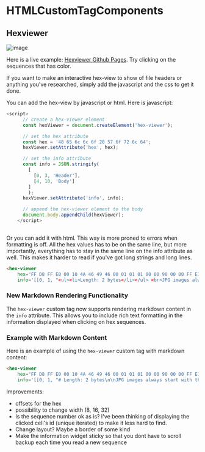 # HTMLCustomTagComponents


## Hexviewer
![image](https://user-images.githubusercontent.com/77796831/234581498-dc8a907e-3cba-4cb7-8e88-e57b5d44be4f.png)

Here is a live example: [Hexviewer Github Pages](https://bittib010.github.io/HTMLCustomTagComponents/hexviewer/index.html). Try clicking on the sequences that has color.

If you want to make an interactive hex-view to show of file headers or anything you've researched, simply add the javascript and the css to get it done.

You can add the hex-view by javascript or html. Here is javascript:

```javascript
<script>
      // create a hex-viewer element
      const hexViewer = document.createElement('hex-viewer');

      // set the hex attribute
      const hex = '48 65 6c 6c 6f 20 57 6f 72 6c 64';
      hexViewer.setAttribute('hex', hex);

      // set the info attribute
      const info = JSON.stringify(
        [
          [0, 3, 'Header'], 
          [4, 10, 'Body']
        ]
        );
      hexViewer.setAttribute('info', info);

      // append the hex-viewer element to the body
      document.body.appendChild(hexViewer);
    </script>
    
```

Or you can add it with html. This way is more proned to errors when formatting is off. All the hex values has to be on the same line, but more importantly, everything has to stay in the same line on the info attribute as well. This makes it harder to read if you've got long strings and long lines.

```html 
<hex-viewer
    hex="FF D8 FF E0 00 10 4A 46 49 46 00 01 01 01 00 00 90 00 00 FF E1 22 45 78 69 66 00 00 4D 4D 00 2A 00 00 00 08 00 01 12 00 03 00 00 00 01 00 01 00 00 00 00 00 00 FF DB 00 43 00 02 01 01 02 01 01 "
    info='[[0, 1, "<ul><li>Length: 2 bytes</li></ul> <br>JPG images always start with the byte sequence 0xFFD8 at the start of image. <br> You can see that the first four bytes have the value 0xFFD8FFE0, which represents the APP0 marker. An APP1 marker would be 0xFFD8FFE1."],[2, 3, "<ul><li>Length: 2 bytes</li></ul> <br>Application UseMarker(APP0 Marker). This is the identifier. This zero-terminatedstring (0xJFIF) uniquely identifies this APP0 marker. This string shall have zero parity (bit 7=0)."],[4, 5, "<ul><li>Length: 2 bytes</li></ul> <br>Length of APP0 Field"],[6, 9, "<ul><li>Length: 5 bytes, but may vary</li></ul> <br>JFIF(zero terminated) Id string."],[10, 11, "<ul><li>Length: 2 bytes</li></ul> <br>JFIF FormatRevision. In other words, this is the version. The major versionequals the most significant byte and the minor version equals theleast significant byte. Which means that 0x0001 is version number1.00."]]'></hex-viewer>
```

### New Markdown Rendering Functionality

The `hex-viewer` custom tag now supports rendering markdown content in the `info` attribute. This allows you to include rich text formatting in the information displayed when clicking on hex sequences.

### Example with Markdown Content

Here is an example of using the `hex-viewer` custom tag with markdown content:

```html
<hex-viewer
    hex="FF D8 FF E0 00 10 4A 46 49 46 00 01 01 01 00 00 90 00 00 FF E1 22 45 78 69 66 00 00 4D 4D 00 2A 00 00 00 08 00 01 12 00 03 00 00 00 01 00 01 00 00 00 00 00 00 FF DB 00 43 00 02 01 01 02 01 01 "
    info='[[0, 1, "# Length: 2 bytes\n\nJPG images always start with the byte sequence 0xFFD8 at the start of image. \n\nYou can see that the first four bytes have the value 0xFFD8FFE0, which represents the APP0 marker. An APP1 marker would be 0xFFD8FFE1."],[2, 3, "# Length: 2 bytes\n\nApplication UseMarker(APP0 Marker). This is the identifier. This zero-terminatedstring (0xJFIF) uniquely identifies this APP0 marker. This string shall have zero parity (bit 7=0)."],[4, 5, "# Length: 2 bytes\n\nLength of APP0 Field"],[6, 9, "# Length: 5 bytes, but may vary\n\nJFIF(zero terminated) Id string."],[10, 11, "# Length: 2 bytes\n\nJFIF FormatRevision. In other words, this is the version. The major versionequals the most significant byte and the minor version equals theleast significant byte. Which means that 0x0001 is version number1.00."]]'></hex-viewer>
```

Improvements:
- offsets for the hex
- possibility to change width (8, 16, 32)
- Is the sequence number ok as is? I've been thinking of displaying the clicked cell's id (unique iterated) to make it less hard to find.
- Change layout? Maybe a border of some kind
- Make the information widget sticky so that you dont have to scroll backup each time you read a new sequence
